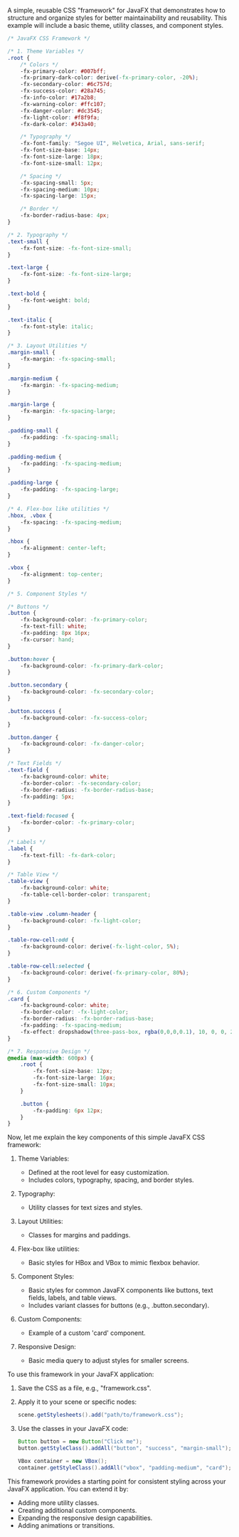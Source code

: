 A simple, reusable CSS "framework" for JavaFX that demonstrates how to structure and organize styles for better maintainability and reusability. This example will include a basic theme, utility classes, and component styles.



```css
/* JavaFX CSS Framework */

/* 1. Theme Variables */
.root {
    /* Colors */
    -fx-primary-color: #007bff;
    -fx-primary-dark-color: derive(-fx-primary-color, -20%);
    -fx-secondary-color: #6c757d;
    -fx-success-color: #28a745;
    -fx-info-color: #17a2b8;
    -fx-warning-color: #ffc107;
    -fx-danger-color: #dc3545;
    -fx-light-color: #f8f9fa;
    -fx-dark-color: #343a40;

    /* Typography */
    -fx-font-family: "Segoe UI", Helvetica, Arial, sans-serif;
    -fx-font-size-base: 14px;
    -fx-font-size-large: 18px;
    -fx-font-size-small: 12px;

    /* Spacing */
    -fx-spacing-small: 5px;
    -fx-spacing-medium: 10px;
    -fx-spacing-large: 15px;

    /* Border */
    -fx-border-radius-base: 4px;
}

/* 2. Typography */
.text-small {
    -fx-font-size: -fx-font-size-small;
}

.text-large {
    -fx-font-size: -fx-font-size-large;
}

.text-bold {
    -fx-font-weight: bold;
}

.text-italic {
    -fx-font-style: italic;
}

/* 3. Layout Utilities */
.margin-small {
    -fx-margin: -fx-spacing-small;
}

.margin-medium {
    -fx-margin: -fx-spacing-medium;
}

.margin-large {
    -fx-margin: -fx-spacing-large;
}

.padding-small {
    -fx-padding: -fx-spacing-small;
}

.padding-medium {
    -fx-padding: -fx-spacing-medium;
}

.padding-large {
    -fx-padding: -fx-spacing-large;
}

/* 4. Flex-box like utilities */
.hbox, .vbox {
    -fx-spacing: -fx-spacing-medium;
}

.hbox {
    -fx-alignment: center-left;
}

.vbox {
    -fx-alignment: top-center;
}

/* 5. Component Styles */

/* Buttons */
.button {
    -fx-background-color: -fx-primary-color;
    -fx-text-fill: white;
    -fx-padding: 8px 16px;
    -fx-cursor: hand;
}

.button:hover {
    -fx-background-color: -fx-primary-dark-color;
}

.button.secondary {
    -fx-background-color: -fx-secondary-color;
}

.button.success {
    -fx-background-color: -fx-success-color;
}

.button.danger {
    -fx-background-color: -fx-danger-color;
}

/* Text Fields */
.text-field {
    -fx-background-color: white;
    -fx-border-color: -fx-secondary-color;
    -fx-border-radius: -fx-border-radius-base;
    -fx-padding: 5px;
}

.text-field:focused {
    -fx-border-color: -fx-primary-color;
}

/* Labels */
.label {
    -fx-text-fill: -fx-dark-color;
}

/* Table View */
.table-view {
    -fx-background-color: white;
    -fx-table-cell-border-color: transparent;
}

.table-view .column-header {
    -fx-background-color: -fx-light-color;
}

.table-row-cell:odd {
    -fx-background-color: derive(-fx-light-color, 5%);
}

.table-row-cell:selected {
    -fx-background-color: derive(-fx-primary-color, 80%);
}

/* 6. Custom Components */
.card {
    -fx-background-color: white;
    -fx-border-color: -fx-light-color;
    -fx-border-radius: -fx-border-radius-base;
    -fx-padding: -fx-spacing-medium;
    -fx-effect: dropshadow(three-pass-box, rgba(0,0,0,0.1), 10, 0, 0, 2);
}

/* 7. Responsive Design */
@media (max-width: 600px) {
    .root {
        -fx-font-size-base: 12px;
        -fx-font-size-large: 16px;
        -fx-font-size-small: 10px;
    }

    .button {
        -fx-padding: 6px 12px;
    }
}

```

Now, let me explain the key components of this simple JavaFX CSS framework:

1. Theme Variables:
   - Defined at the root level for easy customization.
   - Includes colors, typography, spacing, and border styles.

2. Typography:
   - Utility classes for text sizes and styles.

3. Layout Utilities:
   - Classes for margins and paddings.

4. Flex-box like utilities:
   - Basic styles for HBox and VBox to mimic flexbox behavior.

5. Component Styles:
   - Basic styles for common JavaFX components like buttons, text fields, labels, and table views.
   - Includes variant classes for buttons (e.g., .button.secondary).

6. Custom Components:
   - Example of a custom 'card' component.

7. Responsive Design:
   - Basic media query to adjust styles for smaller screens.

To use this framework in your JavaFX application:

1. Save the CSS as a file, e.g., "framework.css".

2. Apply it to your scene or specific nodes:

   ```java
   scene.getStylesheets().add("path/to/framework.css");
   ```

3. Use the classes in your JavaFX code:

   ```java
   Button button = new Button("Click me");
   button.getStyleClass().addAll("button", "success", "margin-small");

   VBox container = new VBox();
   container.getStyleClass().addAll("vbox", "padding-medium", "card");
   ```

This framework provides a starting point for consistent styling across your JavaFX application. You can extend it by:

- Adding more utility classes.
- Creating additional custom components.
- Expanding the responsive design capabilities.
- Adding animations or transitions.

